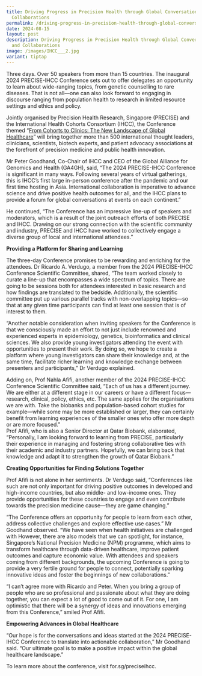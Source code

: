 ```yaml
---
title: Driving Progress in Precision Health through Global Conversations and
  Collaborations
permalink: /driving-progress-in-precision-health-through-global-conversations-and-collaborations/
date: 2024-08-15
layout: post
description: Driving Progress in Precision Health through Global Conversations
  and Collaborations
image: /images/IHCC___2.jpg
variant: tiptap
---
```

<p>Three days. Over 50 speakers from more than 15 countries. The inaugural
2024 PRECISE-IHCC Conference sets out to offer delegates an opportunity
to learn about wide-ranging topics, from genetic counselling to rare diseases.
That is not all—one can also look forward to engaging in discourse ranging
from population health to research in limited resource settings and ethics
and policy.</p>
<p>Jointly organised by Precision Health Research, Singapore (PRECISE) and
the International Health Cohorts Consortium (IHCC), the Conference themed
“<a href="https://www.preciseihcc-conference.sg/about/conference/" rel="noopener noreferrer nofollow" target="_blank">From Cohorts to Clinics: The New Landscape of Global Healthcare</a>”
will bring together more than 500 international thought leaders, clinicians,
scientists, biotech experts, and patient advocacy associations at the forefront
of precision medicine and public health innovation.</p>
<p>Mr Peter Goodhand, Co-Chair of IHCC and CEO of the Global Alliance for
Genomics and Health (GA4GH), said, “The 2024 PRECISE-IHCC Conference is
significant in many ways. Following several years of virtual gatherings,
this is IHCC’s first large in-person conference after the pandemic and
our first time hosting in Asia. International collaboration is imperative
to advance science and drive positive health outcomes for all, and the
IHCC plans to provide a forum for global conversations at events on each
continent.”</p>
<p>He continued, “The Conference has an impressive line-up of speakers and
moderators, which is a result of the joint outreach efforts of both PRECISE
and IHCC. Drawing on our strong connection with the scientific community
and industry, PRECISE and IHCC have worked to collectively engage a diverse
group of local and international attendees.”</p>
<p><strong>Providing a Platform for Sharing and Learning</strong>
</p>
<p>The three-day Conference promises to be rewarding and enriching for the
attendees. Dr Ricardo A. Verdugo, a member from the 2024 PRECISE-IHCC Conference
Scientific Committee, shared, “The team worked closely to curate a line-up
that encompasses a wide spectrum of topics. There are going to be sessions
both for attendees interested in basic research and how findings are translated
to the bedside. Additionally, the scientific committee put up various parallel
tracks with non-overlapping topics—so that at any given time participants
can find at least one session that is of interest to them.</p>
<p>“Another notable consideration when inviting speakers for the Conference
is that we consciously made an effort to not just include renowned and
experienced experts in epidemiology, genetics, bioinformatics and clinical
sciences. We also provide young investigators attending the event with
opportunities to present their work. By doing so, we hope to create a platform
where young investigators can share their knowledge and, at the same time,
facilitate richer learning and knowledge exchange between presenters and
participants,” Dr Verdugo explained.</p>
<p>Adding on, Prof Nahla Afifi, another member of the 2024 PRECISE-IHCC Conference
Scientific Committee said, “Each of us has a different journey. We are
either at a different stage in our careers or have a different focus—research,
clinical, policy, ethics, etc. The same applies for the organisations we
are with. Take the biobanks and population-based cohort studies for example—while
some may be more established or larger, they can certainly benefit from
learning experiences of the smaller ones who offer more depth or are more
focused.”
<br>Prof Afifi, who is also a Senior Director at Qatar Biobank, elaborated,
“Personally, I am looking forward to learning from PRECISE, particularly
their experience in managing and fostering strong collaborative ties with
their academic and industry partners. Hopefully, we can bring back that
knowledge and adapt it to strengthen the growth of Qatar Biobank.”</p>
<p><strong>Creating Opportunities for Finding Solutions Together</strong>
</p>
<p>Prof Afifi is not alone in her sentiments. Dr Verdugo said, “Conferences
like such are not only important for driving positive outcomes in developed
and high-income countries, but also middle- and low-income ones. They provide
opportunities for these countries to engage and even contribute towards
the precision medicine cause—they are game changing.”</p>
<p>“The Conference offers an opportunity for people to learn from each other,
address collective challenges and explore effective use cases.” Mr Goodhand
observed. “We have seen when health initiatives are challenged with However,
there are also models that we can spotlight, for instance, Singapore’s
National Precision Medicine (NPM) programme, which aims to transform healthcare
through data-driven healthcare, improve patient outcomes and capture economic
value.&nbsp;With attendees and speakers coming from different backgrounds,
the upcoming Conference is going to provide a very fertile ground for people
to connect, potentially sparking innovative ideas and foster the beginnings
of new collaborations.”</p>
<p>“I can’t agree more with Ricardo and Peter. When you bring a group of
people who are so professional and passionate about what they are doing
together, you can expect a lot of good to come out of it. For one, I am
optimistic that there will be a synergy of ideas and innovations emerging
from this Conference,” smiled Prof Afifi.</p>
<p><strong>Empowering Advances in Global Healthcare</strong>
</p>
<p>“Our hope is for the conversations and ideas started at the 2024 PRECISE-IHCC
Conference to translate into actionable collaboration,” Mr Goodhand said.
“Our ultimate goal is to make a positive impact within the global healthcare
landscape.”</p>
<p>To learn more about the conference, visit <a rel="noopener noreferrer nofollow" target="_blank">for.sg/preciseihcc</a>.</p>
<p>&nbsp;</p>